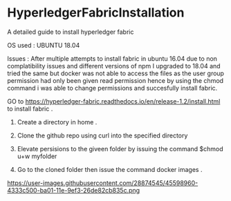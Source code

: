 # HyperledgerFabricInstallation
A detailed guide to install hyperledger fabric

OS used : UBUNTU 18.04

Issues : After multiple attempts to install fabric in ubuntu 16.04 due to non complatibility issues
and different versions of npm I upgraded to 18.04 and tried the same but docker was not able to 
access the files as the user  group permission had only been given read permission hence by using 
the chmod command i was able to change permissions and succesfully install fabric.

GO to https://hyperledger-fabric.readthedocs.io/en/release-1.2/install.html
to install fabric .


1. Create a directory in home . 

2. Clone the github repo using curl  into the specified directory

3. Elevate persisions to the giveen folder by issuing the command $chmod u+w myfolder

4. Go to the cloned folder then issue the command docker images . 

https://user-images.githubusercontent.com/28874545/45598960-4333c500-ba01-11e-9ef3-26de82cb835c.png
